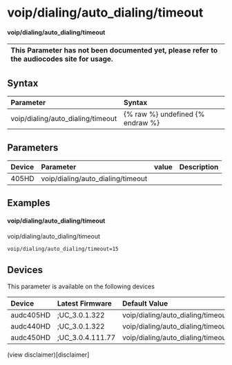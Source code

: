 ﻿---
description: voip/dialing/auto_dialing/timeout
search: false
---

# voip/dialing/auto_dialing/timeout

#### voip/dialing/auto_dialing/timeout


| This Parameter has not been documented yet, please refer to the audiocodes site for usage.  |
| :--- |

## Syntax
| Parameter | Syntax |
| :--- | :--- |
|voip/dialing/auto_dialing/timeout | {% raw %} undefined {% endraw %} |

## Parameters
|Device|Parameter|value|Description|
|:---|:---|:---|:---|
| 405HD | voip/dialing/auto_dialing/timeout |  |  |

## Examples
#### voip/dialing/auto_dialing/timeout

voip/dialing/auto_dialing/timeout

```
voip/dialing/auto_dialing/timeout=15
```

## Devices
This parameter is available on the following devices

| Device | Latest Firmware | Default Value |
|:---|:---|:---|
| audc405HD | ;UC_3.0.1.322 | voip/dialing/auto_dialing/timeout=15 
| audc440HD | ;UC_3.0.1.322 | voip/dialing/auto_dialing/timeout=15 
| audc450HD | ;UC_3.0.4.111.77 | voip/dialing/auto_dialing/timeout=15 

(view disclaimer)[disclaimer]
